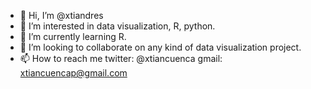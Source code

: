 - 👋 Hi, I’m @xtiandres
- 👀 I’m interested in data visualization, R, python.
- 🌱 I’m currently learning R.
- 💞️ I’m looking to collaborate on any kind of data visualization project.
- 📫 How to reach me twitter: @xtiancuenca gmail: xtiancuencap@gmail.com

<!---
xtiandres/xtiandres is a ✨ special ✨ repository because its `README.md` (this file) appears on your GitHub profile.
You can click the Preview link to take a look at your changes.
--->
